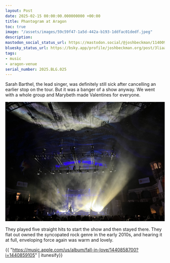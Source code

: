 ```yaml
---
layout: Post
date: 2025-02-15 00:00:00.000000000 +00:00
title: Phantogram at Aragon
toc: true
image: "/assets/images/59c59f47-1a5d-442a-b193-1ddfac01dedf.jpeg"
description:
mastodon_social_status_url: https://mastodon.social/@joshbeckman/114009112412332801
bluesky_status_url: https://bsky.app/profile/joshbeckman.org/post/3liaaxzqup223
tags:
- music
- aragon-venue
serial_number: 2025.BLG.025
---
```

Sarah Barthel, the lead singer, was definitely still sick after cancelling an earlier stop on the tour. But it was a banger of a show anyway. We went with a whole group and Marybeth made Valentines for everyone. 

![phantogram concert](/assets/images/59c59f47-1a5d-442a-b193-1ddfac01dedf.jpeg)

They played five straight hits to start the show and then stayed there. They flat out owned the syncopated rock genre in the early 2010s, and hearing it at full, enveloping force again was warm and lovely. 

{{ "https://music.apple.com/us/album/fall-in-love/1440858700?i=1440859105" | itunesify}}

